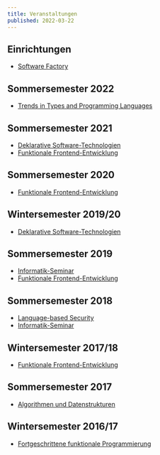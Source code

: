 ```yaml
---
title: Veranstaltungen
published: 2022-03-22
---
```



## Einrichtungen

* [Software Factory](/teaching/software-factory.html)


## Sommersemester 2022

* [Trends in Types and Programming Languages](/teaching/2022/trends-in-types-and-programming-languages.html)


## Sommersemester 2021

* [Deklarative Software-Technologien](/teaching/2021/declarative-software-technologies.html)
* [Funktionale Frontend-Entwicklung](/teaching/2021/functional-frontend-development.html)


## Sommersemester 2020

* [Funktionale Frontend-Entwicklung](/teaching/2020/functional-frontend-development.html)


## Wintersemester 2019/20

* [Deklarative Software-Technologien](/teaching/2019/declarative-software-technologies.html)


## Sommersemester 2019

* [Informatik-Seminar](/teaching/2019/seminar.html)
* [Funktionale Frontend-Entwicklung](/teaching/2019/functional-frontend-development.html)


<!-- ## Wintersemester 2018/19 -->

<!-- [Deklarative Software-Technologien](/teaching/2018/declarative-software-technologies.html) -->
<!-- [Algorithmen](/teaching/2018/algorithms.html) -->


## Sommersemester 2018

* [Language-based Security](/teaching/2018/language-based-security.html)
* [Informatik-Seminar](/teaching/2018/seminar.html)


## Wintersemester 2017/18

* [Funktionale Frontend-Entwicklung](/teaching/2017/functional-frontend-development.html)


## Sommersemester 2017

* [Algorithmen und Datenstrukturen](/teaching/2017/algorithms-and-datastructures.html)


## Wintersemester 2016/17

* [Fortgeschrittene funktionale Programmierung](/teaching/2016/advanced-functional-programming.html)
